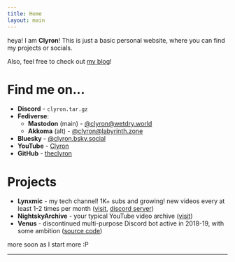```yaml
---
title: Home
layout: main
---
```

heya! I am **Clyron**! This is just a basic personal website, where you can find my projects or socials.

Also, feel free to check out [my blog][7]!

# Find me on...
* **Discord** - `clyron.tar.gz`
* **Fediverse**:
   * **Mastodon** (main) - <a rel="me" href="https://wetdry.world/@clyron">@clyron@wetdry.world</a>
   * **Akkoma** (alt) - [@clyron@labyrinth.zone][8]
* **Bluesky** - [@clyron.bsky.social][9]
* **YouTube** - [Clyron][2]
* **GitHub** - [theclyron][5]

# Projects
* **Lynxmic** - my tech channel! 1K+ subs and growing! new videos every at least 1-2 times per month ([visit][3], [discord server][1])
* **NightskyArchive** - your typical YouTube video archive ([visit][4])
* **Venus** - discontinued multi-purpose Discord bot active in 2018-19, with some ambition ([source code][6])

more soon as I start more :P

---

[1]: https://discord.gg/wDxDKJU2sj
[2]: https://youtube.com/@Clyron
[3]: https://youtube.com/@Lynxmic
[4]: https://youtube.com/@NightskyArchive
[5]: https://github.com/theclyron
[6]: https://github.com/theclyron/Venus
[7]: /blog/
[8]: https://labyrinth.zone/clyron
[9]: https://bsky.app/profile/clyron.bsky.social